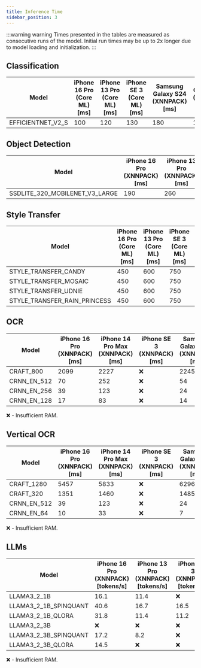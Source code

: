 ```yaml
---
title: Inference Time
sidebar_position: 3
---
```


:::warning warning
Times presented in the tables are measured as consecutive runs of the model. Initial run times may be up to 2x longer due to model loading and initialization.
:::

## Classification

| Model             | iPhone 16 Pro (Core ML) [ms] | iPhone 13 Pro (Core ML) [ms] | iPhone SE 3 (Core ML) [ms] | Samsung Galaxy S24 (XNNPACK) [ms] | OnePlus 12 (XNNPACK) [ms] |
| ----------------- | ---------------------------- | ---------------------------- | -------------------------- | --------------------------------- | ------------------------- |
| EFFICIENTNET_V2_S | 100                          | 120                          | 130                        | 180                               | 170                       |

## Object Detection

| Model                          | iPhone 16 Pro (XNNPACK) [ms] | iPhone 13 Pro (XNNPACK) [ms] | iPhone SE 3 (XNNPACK) [ms] | Samsung Galaxy S24 (XNNPACK) [ms] | OnePlus 12 (XNNPACK) [ms] |
| ------------------------------ | ---------------------------- | ---------------------------- | -------------------------- | --------------------------------- | ------------------------- |
| SSDLITE_320_MOBILENET_V3_LARGE | 190                          | 260                          | 280                        | 100                               | 90                        |

## Style Transfer

| Model                        | iPhone 16 Pro (Core ML) [ms] | iPhone 13 Pro (Core ML) [ms] | iPhone SE 3 (Core ML) [ms] | Samsung Galaxy S24 (XNNPACK) [ms] | OnePlus 12 (XNNPACK) [ms] |
| ---------------------------- | ---------------------------- | ---------------------------- | -------------------------- | --------------------------------- | ------------------------- |
| STYLE_TRANSFER_CANDY         | 450                          | 600                          | 750                        | 1650                              | 1800                      |
| STYLE_TRANSFER_MOSAIC        | 450                          | 600                          | 750                        | 1650                              | 1800                      |
| STYLE_TRANSFER_UDNIE         | 450                          | 600                          | 750                        | 1650                              | 1800                      |
| STYLE_TRANSFER_RAIN_PRINCESS | 450                          | 600                          | 750                        | 1650                              | 1800                      |

## OCR

| Model       | iPhone 16 Pro (XNNPACK) [ms] | iPhone 14 Pro Max (XNNPACK) [ms] | iPhone SE 3 (XNNPACK) [ms] | Samsung Galaxy S24 (XNNPACK) [ms] | Samsung Galaxy S21 (XNNPACK) [ms] |
| ----------- | ---------------------------- | -------------------------------- | -------------------------- | --------------------------------- | --------------------------------- |
| CRAFT_800   | 2099                         | 2227                             | ❌                         | 2245                              | 7108                              |
| CRNN_EN_512 | 70                           | 252                              | ❌                         | 54                                | 151                               |
| CRNN_EN_256 | 39                           | 123                              | ❌                         | 24                                | 78                                |
| CRNN_EN_128 | 17                           | 83                               | ❌                         | 14                                | 39                                |

❌ - Insufficient RAM.

## Vertical OCR

| Model       | iPhone 16 Pro (XNNPACK) [ms] | iPhone 14 Pro Max (XNNPACK) [ms] | iPhone SE 3 (XNNPACK) [ms] | Samsung Galaxy S24 (XNNPACK) [ms] | Samsung Galaxy S21 (XNNPACK) [ms] |
| ----------- | ---------------------------- | -------------------------------- | -------------------------- | --------------------------------- | --------------------------------- |
| CRAFT_1280  | 5457                         | 5833                             | ❌                         | 6296                              | 14053                             |
| CRAFT_320   | 1351                         | 1460                             | ❌                         | 1485                              | 3101                              |
| CRNN_EN_512 | 39                           | 123                              | ❌                         | 24                                | 78                                |
| CRNN_EN_64  | 10                           | 33                               | ❌                         | 7                                 | 18                                |

❌ - Insufficient RAM.

## LLMs

| Model                 | iPhone 16 Pro (XNNPACK) [tokens/s] | iPhone 13 Pro (XNNPACK) [tokens/s] | iPhone SE 3 (XNNPACK) [tokens/s] | Samsung Galaxy S24 (XNNPACK) [tokens/s] | OnePlus 12 (XNNPACK) [tokens/s] |
| --------------------- | ---------------------------------- | ---------------------------------- | -------------------------------- | --------------------------------------- | ------------------------------- |
| LLAMA3_2_1B           | 16.1                               | 11.4                               | ❌                               | 15.6                                    | 19.3                            |
| LLAMA3_2_1B_SPINQUANT | 40.6                               | 16.7                               | 16.5                             | 40.3                                    | 48.2                            |
| LLAMA3_2_1B_QLORA     | 31.8                               | 11.4                               | 11.2                             | 37.3                                    | 44.4                            |
| LLAMA3_2_3B           | ❌                                 | ❌                                 | ❌                               | ❌                                      | 7.1                             |
| LLAMA3_2_3B_SPINQUANT | 17.2                               | 8.2                                | ❌                               | 16.2                                    | 19.4                            |
| LLAMA3_2_3B_QLORA     | 14.5                               | ❌                                 | ❌                               | 14.8                                    | 18.1                            |

❌ - Insufficient RAM.
